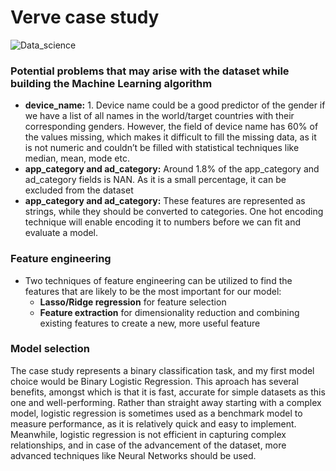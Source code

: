 # Verve case study

![Data_science](http://recoverydecisionscience.com/wp-content/uploads/2016/03/RDSDataProductsWebHeader.jpg)

### Potential problems that may arise with the dataset while building the Machine Learning algorithm
  * **device_name:** 1.	Device name could be a good predictor of the gender if we have a list of all names in the world/target countries with their corresponding genders. However, the field of device name has 60% of the values missing, which makes it difficult to fill the missing data, as it is not numeric and couldn’t be filled with statistical techniques like median, mean, mode etc.
  * **app_category and ad_category:** Around 1.8% of the app_category and ad_category fields is NAN. As it is a small percentage, it can be excluded from the dataset
  * **app_category and ad_category:** These features are represented as strings, while they should be converted to categories. One hot encoding technique will enable encoding it to numbers before we can fit and evaluate a model.

### Feature engineering
  * Two techniques of feature engineering can be utilized to find the features that are likely to be the most important for our model:
    * **Lasso/Ridge regression** for feature selection
    * **Feature extraction** for dimensionality reduction and combining existing features to create a new, more useful feature
 
### Model selection
The case study represents a binary classification task, and my first model choice would be Binary Logistic Regression. 
This aproach has several benefits, amongst which is that it is fast, accurate for simple datasets as this one and well-performing. Rather than straight away starting with a complex model, logistic regression is sometimes used as a benchmark model to measure performance, as it is relatively quick and easy to implement.
Meanwhile, logistic regression is not efficient in capturing complex relationships, and in case of the advancement of the dataset, more advanced techniques like Neural Networks should be used.
